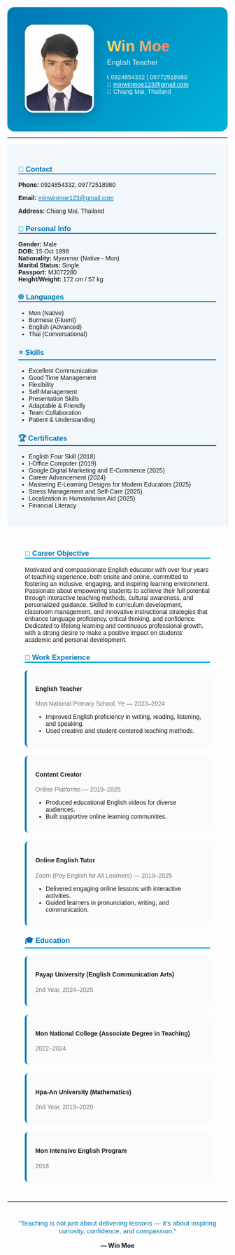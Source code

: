 <!-- HEADER -->
<div style="display:flex; align-items:center; justify-content:flex-start; background:linear-gradient(135deg,#0077b6,#00b4d8); padding:40px; border-radius:16px; color:white; font-family:'Poppins',sans-serif;">
  
  <!-- Photo -->
  <div style="flex-shrink:0;">
    <img src="wmcvphoto.jpg" alt="Win Moe Photo" width="150" style="border-radius:20px; border:4px solid #fff; box-shadow:0 8px 25px rgba(0,0,0,0.2);">
  </div>

  <!-- Name and Title -->
  <div style="margin-left:30px;">
    <h1 style="margin:0; font-size:2.5em; font-weight:700; background:linear-gradient(90deg,#ffe066,#ff6b6b); -webkit-background-clip:text; -webkit-text-fill-color:transparent;">Win Moe</h1>
    <h3 style="margin-top:8px; font-weight:500; color:#e0f7fa;">English Teacher</h3>
    <p style="color:#f1f1f1; margin-top:10px;">
      📞 0924854332 | 09772518980 <br>
      📧 <a href="mailto:minwinmoe123@gmail.com" style="color:#fff;">minwinmoe123@gmail.com</a> <br>
      📍 Chiang Mai, Thailand
    </p>
  </div>
</div>

---

<div style="display:flex; flex-wrap:wrap; font-family:'Poppins',sans-serif;">

<!-- SIDEBAR -->
<div style="flex:1; min-width:250px; background:#f1f7fa; padding:25px; border-right:1px solid #e0e0e0;">

<h3 style="color:#0077b6; border-bottom:2px solid #0077b6;">📇 Contact</h3>
<p><b>Phone:</b> 0924854332, 09772518980</p>
<p><b>Email:</b> <a href="mailto:minwinmoe123@gmail.com" style="color:#0077b6;">minwinmoe123@gmail.com</a></p>
<p><b>Address:</b> Chiang Mai, Thailand</p>

<h3 style="color:#0077b6; border-bottom:2px solid #0077b6;">👤 Personal Info</h3>
<ul style="list-style:none; padding:0;">
  <li><b>Gender:</b> Male</li>
  <li><b>DOB:</b> 15 Oct 1998</li>
  <li><b>Nationality:</b> Myanmar (Native - Mon)</li>
  <li><b>Marital Status:</b> Single</li>
  <li><b>Passport:</b> MJ072280</li>
  <li><b>Height/Weight:</b> 172 cm / 57 kg</li>
</ul>

<h3 style="color:#0077b6; border-bottom:2px solid #0077b6;">🌐 Languages</h3>
<ul>
  <li>Mon (Native)</li>
  <li>Burmese (Fluent)</li>
  <li>English (Advanced)</li>
  <li>Thai (Conversational)</li>
</ul>

<h3 style="color:#0077b6; border-bottom:2px solid #0077b6;">⭐ Skills</h3>
<ul>
  <li>Excellent Communication</li>
  <li>Good Time Management</li>
  <li>Flexibility</li>
  <li>Self-Management</li>
  <li>Presentation Skills</li>
  <li>Adaptable & Friendly</li>
  <li>Team Collaboration</li>
  <li>Patient & Understanding</li>
</ul>

<h3 style="color:#0077b6; border-bottom:2px solid #0077b6;">🏆 Certificates</h3>
<ul>
  <li>English Four Skill (2018)</li>
  <li>I-Office Computer (2019)</li>
  <li>Google Digital Marketing and E-Commerce (2025)</li>
  <li>Career Advancement (2024)</li>
  <li>Mastering E-Learning Designs for Modern Educators (2025)</li>
  <li>Stress Management and Self-Care (2025)</li>
  <li>Localization in Humanitarian Aid (2025)</li>
  <li>Financial Literacy</li>
</ul>

</div>

<!-- MAIN CONTENT -->
<div style="flex:2; min-width:300px; padding:30px 40px;">

<h3 style="color:#0077b6; border-bottom:3px solid #00b4d8;">🎯 Career Objective</h3>
<p>Motivated and compassionate English educator with over four years of teaching experience, both onsite and online, committed to fostering an inclusive, engaging, and inspiring learning environment. Passionate about empowering students to achieve their full potential through interactive teaching methods, cultural awareness, and personalized guidance. Skilled in curriculum development, classroom management, and innovative instructional strategies that enhance language proficiency, critical thinking, and confidence. Dedicated to lifelong learning and continuous professional growth, with a strong desire to make a positive impact on students’ academic and personal development.</p>

<h3 style="color:#0077b6; border-bottom:3px solid #00b4d8;">💼 Work Experience</h3>

<div style="background:#f9fbfc; border-left:4px solid #0077b6; padding:15px 20px; margin-bottom:20px; border-radius:8px;">
  <h4>English Teacher</h4>
  <p style="color:#777;">Mon National Primary School, Ye — 2023–2024</p>
  <ul>
    <li>Improved English proficiency in writing, reading, listening, and speaking.</li>
    <li>Used creative and student-centered teaching methods.</li>
  </ul>
</div>

<div style="background:#f9fbfc; border-left:4px solid #0077b6; padding:15px 20px; margin-bottom:20px; border-radius:8px;">
  <h4>Content Creator</h4>
  <p style="color:#777;">Online Platforms — 2019–2025</p>
  <ul>
    <li>Produced educational English videos for diverse audiences.</li>
    <li>Built supportive online learning communities.</li>
  </ul>
</div>

<div style="background:#f9fbfc; border-left:4px solid #0077b6; padding:15px 20px; border-radius:8px;">
  <h4>Online English Tutor</h4>
  <p style="color:#777;">Zoom (Poy English for All Learners) — 2019–2025</p>
  <ul>
    <li>Delivered engaging online lessons with interactive activities.</li>
    <li>Guided learners in pronunciation, writing, and communication.</li>
  </ul>
</div>

<h3 style="color:#0077b6; border-bottom:3px solid #00b4d8;">🎓 Education</h3>

<div style="background:#f9fbfc; border-left:4px solid #0077b6; padding:15px 20px; margin-bottom:20px; border-radius:8px;">
  <h4>Payap University (English Communication Arts)</h4>
  <p style="color:#777;">2nd Year, 2024–2025</p>
</div>

<div style="background:#f9fbfc; border-left:4px solid #0077b6; padding:15px 20px; margin-bottom:20px; border-radius:8px;">
  <h4>Mon National College (Associate Degree in Teaching)</h4>
  <p style="color:#777;">2022–2024</p>
</div>

<div style="background:#f9fbfc; border-left:4px solid #0077b6; padding:15px 20px; margin-bottom:20px; border-radius:8px;">
  <h4>Hpa-An University (Mathematics)</h4>
  <p style="color:#777;">2nd Year, 2019–2020</p>
</div>

<div style="background:#f9fbfc; border-left:4px solid #0077b6; padding:15px 20px; border-radius:8px;">
  <h4>Mon Intensive English Program</h4>
  <p style="color:#777;">2018</p>
</div>

</div>
</div>

---

<div align="center" style="margin-top:40px;">
  <p style="font-size:1.1em; color:#0077b6; font-family:'Poppins',sans-serif;">
    “Teaching is not just about delivering lessons — it’s about inspiring curiosity, confidence, and compassion.”
  </p>
  <strong>— Win Moe</strong>
</div>
